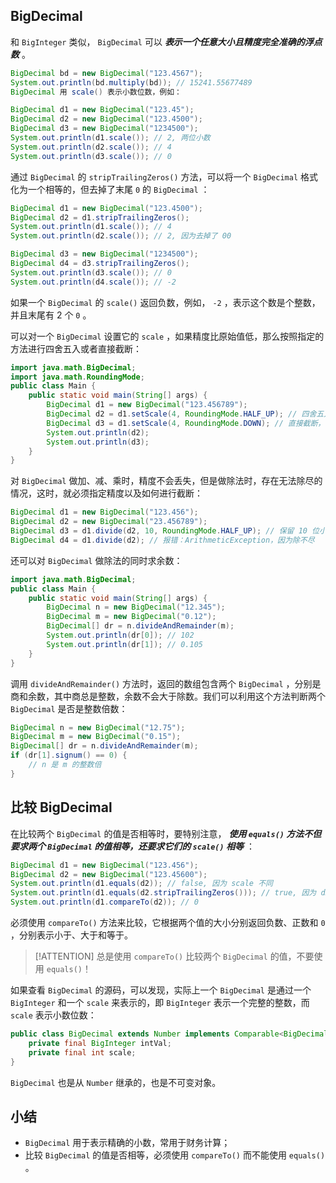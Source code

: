 ## BigDecimal


和 `BigInteger` 类似， `BigDecimal` 可以 ***表示一个任意大小且精度完全准确的浮点数*** 。


```java
BigDecimal bd = new BigDecimal("123.4567");
System.out.println(bd.multiply(bd)); // 15241.55677489
BigDecimal 用 scale() 表示小数位数，例如：

BigDecimal d1 = new BigDecimal("123.45");
BigDecimal d2 = new BigDecimal("123.4500");
BigDecimal d3 = new BigDecimal("1234500");
System.out.println(d1.scale()); // 2, 两位小数
System.out.println(d2.scale()); // 4
System.out.println(d3.scale()); // 0
```


通过 `BigDecimal` 的 `stripTrailingZeros()` 方法，可以将一个 `BigDecimal` 格式化为一个相等的，但去掉了末尾 `0` 的 `BigDecimal` ：


```java
BigDecimal d1 = new BigDecimal("123.4500");
BigDecimal d2 = d1.stripTrailingZeros();
System.out.println(d1.scale()); // 4
System.out.println(d2.scale()); // 2, 因为去掉了 00

BigDecimal d3 = new BigDecimal("1234500");
BigDecimal d4 = d3.stripTrailingZeros();
System.out.println(d3.scale()); // 0
System.out.println(d4.scale()); // -2
```


如果一个 `BigDecimal` 的 `scale()` 返回负数，例如， `-2` ，表示这个数是个整数，并且末尾有 2 个 `0` 。

可以对一个 `BigDecimal` 设置它的 `scale` ，如果精度比原始值低，那么按照指定的方法进行四舍五入或者直接截断：


```java
import java.math.BigDecimal;
import java.math.RoundingMode;
public class Main {
    public static void main(String[] args) {
        BigDecimal d1 = new BigDecimal("123.456789");
        BigDecimal d2 = d1.setScale(4, RoundingMode.HALF_UP); // 四舍五入，123.4568
        BigDecimal d3 = d1.setScale(4, RoundingMode.DOWN); // 直接截断，123.4567
        System.out.println(d2);
        System.out.println(d3);
    }
}
```


对 `BigDecimal` 做加、减、乘时，精度不会丢失，但是做除法时，存在无法除尽的情况，这时，就必须指定精度以及如何进行截断：


```java
BigDecimal d1 = new BigDecimal("123.456");
BigDecimal d2 = new BigDecimal("23.456789");
BigDecimal d3 = d1.divide(d2, 10, RoundingMode.HALF_UP); // 保留 10 位小数并四舍五入
BigDecimal d4 = d1.divide(d2); // 报错：ArithmeticException，因为除不尽
```

还可以对 `BigDecimal` 做除法的同时求余数：


```java
import java.math.BigDecimal;
public class Main {
    public static void main(String[] args) {
        BigDecimal n = new BigDecimal("12.345");
        BigDecimal m = new BigDecimal("0.12");
        BigDecimal[] dr = n.divideAndRemainder(m);
        System.out.println(dr[0]); // 102
        System.out.println(dr[1]); // 0.105
    }
}
```


调用 `divideAndRemainder()` 方法时，返回的数组包含两个 `BigDecimal` ，分别是商和余数，其中商总是整数，余数不会大于除数。我们可以利用这个方法判断两个 `BigDecimal` 是否是整数倍数：

```java
BigDecimal n = new BigDecimal("12.75");
BigDecimal m = new BigDecimal("0.15");
BigDecimal[] dr = n.divideAndRemainder(m);
if (dr[1].signum() == 0) {
    // n 是 m 的整数倍
}
```


## 比较 BigDecimal


在比较两个 `BigDecimal` 的值是否相等时，要特别注意， ***使用 `equals()` 方法不但要求两个 `BigDecimal` 的值相等，还要求它们的 `scale()` 相等*** ：

```java
BigDecimal d1 = new BigDecimal("123.456");
BigDecimal d2 = new BigDecimal("123.45600");
System.out.println(d1.equals(d2)); // false, 因为 scale 不同
System.out.println(d1.equals(d2.stripTrailingZeros())); // true, 因为 d2 去除尾部 0 后 scale 变为 2
System.out.println(d1.compareTo(d2)); // 0
```


必须使用 `compareTo()` 方法来比较，它根据两个值的大小分别返回负数、正数和 `0` ，分别表示小于、大于和等于。

> [!ATTENTION]
> 总是使用 `compareTo()` 比较两个 `BigDecimal` 的值，不要使用 `equals()`！


如果查看 `BigDecimal` 的源码，可以发现，实际上一个 `BigDecimal` 是通过一个 `BigInteger` 和一个 `scale` 来表示的，即 `BigInteger` 表示一个完整的整数，而 `scale` 表示小数位数：

```java
public class BigDecimal extends Number implements Comparable<BigDecimal> {
    private final BigInteger intVal;
    private final int scale;
}
```

`BigDecimal` 也是从 `Number` 继承的，也是不可变对象。

## 小结

- `BigDecimal` 用于表示精确的小数，常用于财务计算；
- 比较 `BigDecimal` 的值是否相等，必须使用 `compareTo()` 而不能使用 `equals()` 。



